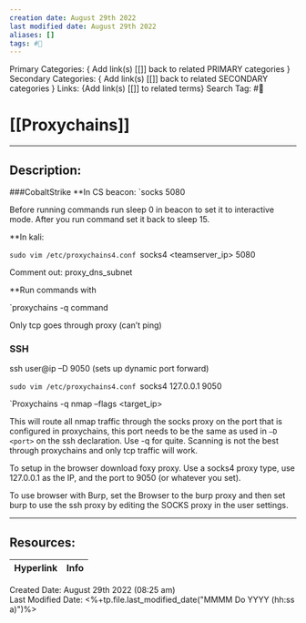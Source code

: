 ```yaml
---
creation date: August 29th 2022
last modified date: August 29th 2022
aliases: []
tags: #📕
---
```


Primary Categories: { Add link(s) [[]] back to related PRIMARY categories }
Secondary Categories:  { Add link(s) [[]] back to related SECONDARY categories }
Links: {Add link(s) [[]] to related terms}
Search Tag: #📕  

# [[Proxychains]]  
___

## Description:  

###CobaltStrike
**In CS beacon:
`socks 5080
 
Before running commands run sleep 0 in beacon to set it to interactive mode. After you run command set it back to sleep 15.

**In kali:

`sudo vim /etc/proxychains4.conf
`socks4 <teamserver_ip> 5080

Comment out: proxy_dns_subnet

**Run commands with

`proxychains -q command

Only tcp goes through proxy (can’t ping)

### SSH

ssh user@ip –D 9050     (sets up dynamic port forward)

`sudo vim /etc/proxychains4.conf
`socks4 127.0.0.1 9050

`Proxychains -q nmap –flags <target_ip> 

This will route all nmap traffic through the socks proxy on the port that is configured in proxychains, this port needs to be the same as used in `–D <port>` on the ssh declaration. Use -q for quite. Scanning is not the best through proxychains and only tcp traffic will work.

To setup in the browser download foxy proxy. Use a socks4 proxy type, use 127.0.0.1 as the IP, and the port to 9050 (or whatever you set).

To use browser with Burp, set the Browser to the burp proxy and then set burp to use the ssh proxy by editing the SOCKS proxy in the user settings.



___

## Resources:

| Hyperlink | Info |
| --------- | ---- |


Created Date: August 29th 2022 (08:25 am)  
Last Modified Date: <%+tp.file.last_modified_date("MMMM Do YYYY (hh:ss a)")%>
